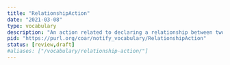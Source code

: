 ```yaml
---
title: "RelationshipAction"
date: "2021-03-08"
type: vocabulary
description: "An action related to declaring a relationship between two resources"
pid: "https://purl.org/coar/notify_vocabulary/RelationshipAction"
status: [review,draft]
#aliases: ["/vocabulary/relationship-action/"]
---
```


